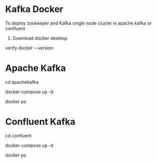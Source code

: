 # Kafka Docker

To deploy zookeeper and Kafka single node cluster in apache kafka or confluent

1) Download docker desktop

verify docker --version

# Apache Kafka

cd apachekafka

docker-compose up -d

docker ps

# Confluent Kafka

cd confluent

docker-compose up -d

docker ps
